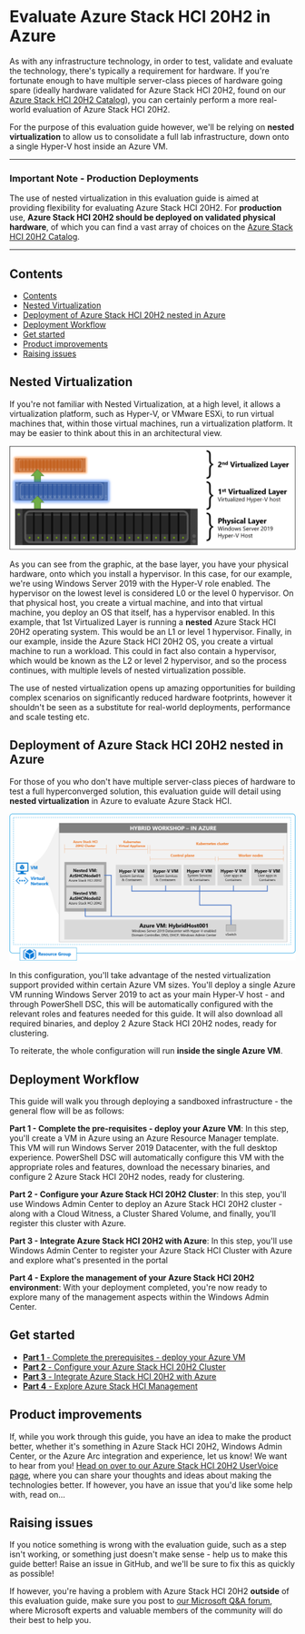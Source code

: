 Evaluate Azure Stack HCI 20H2 in Azure
==============

As with any infrastructure technology, in order to test, validate and evaluate the technology, there's typically a requirement for hardware.  If you're fortunate enough to have multiple server-class pieces of hardware going spare (ideally hardware validated for Azure Stack HCI 20H2, found on our [Azure Stack HCI 20H2 Catalog](https://aka.ms/azurestackhcicatalog "Azure Stack HCI 20H2 Catalog")), you can certainly perform a more real-world evaluation of Azure Stack HCI 20H2.

For the purpose of this evaluation guide however, we'll be relying on **nested virtualization** to allow us to consolidate a full lab infrastructure, down onto a single Hyper-V host inside an Azure VM.

*************************

### Important Note - Production Deployments ###
The use of nested virtualization in this evaluation guide is aimed at providing flexibility for evaluating Azure Stack HCI 20H2. For **production** use, **Azure Stack HCI 20H2 should be deployed on validated physical hardware**, of which you can find a vast array of choices on the [Azure Stack HCI 20H2 Catalog](https://aka.ms/azurestackhcicatalog "Azure Stack HCI 20H2 Catalog").

*************************

Contents
-----------
- [Contents](#contents)
- [Nested Virtualization](#nested-virtualization)
- [Deployment of Azure Stack HCI 20H2 nested in Azure](#deployment-of-azure-stack-hci-20h2-nested-in-azure)
- [Deployment Workflow](#deployment-workflow)
- [Get started](#get-started)
- [Product improvements](#product-improvements)
- [Raising issues](#raising-issues)

Nested Virtualization
-----------
If you're not familiar with Nested Virtualization, at a high level, it allows a virtualization platform, such as Hyper-V, or VMware ESXi, to run virtual machines that, within those virtual machines, run a virtualization platform. It may be easier to think about this in an architectural view.

![Nested virtualization architecture](/deployment/media/nested_virt.png "Nested virtualization architecture")

As you can see from the graphic, at the base layer, you have your physical hardware, onto which you install a hypervisor. In this case, for our example, we're using Windows Server 2019 with the Hyper-V role enabled.  The hypervisor on the lowest level is considered L0 or the level 0 hypervisor.  On that physical host, you create a virtual machine, and into that virtual machine, you deploy an OS that itself, has a hypervisor enabled.  In this example, that 1st Virtualized Layer is running a **nested** Azure Stack HCI 20H2 operating system. This would be an L1 or level 1 hypervisor.  Finally, in our example, inside the Azure Stack HCI 20H2 OS, you create a virtual machine to run a workload.  This could in fact also contain a hypervisor, which would be known as the L2 or level 2 hypervisor, and so the process continues, with multiple levels of nested virtualization possible.

The use of nested virtualization opens up amazing opportunities for building complex scenarios on significantly reduced hardware footprints, however it shouldn't be seen as a substitute for real-world deployments, performance and scale testing etc.

Deployment of Azure Stack HCI 20H2 nested in Azure
-----------
For those of you who don't have multiple server-class pieces of hardware to test a full hyperconverged solution, this evaluation guide will detail using **nested virtualization** in Azure to evaluate Azure Stack HCI.

![Architecture diagram for Azure Stack HCI 20H2 nested in Azure](/deployment/media/nested_virt_arch_ga.png "Architecture diagram for Azure Stack HCI 20H2 nested in Azure")

In this configuration, you'll take advantage of the nested virtualization support provided within certain Azure VM sizes.  You'll deploy a single Azure VM running Windows Server 2019 to act as your main Hyper-V host - and through PowerShell DSC, this will be automatically configured with the relevant roles and features needed for this guide. It will also download all required binaries, and deploy 2 Azure Stack HCI 20H2 nodes, ready for clustering.

To reiterate, the whole configuration will run **inside the single Azure VM**.

Deployment Workflow
-----------

This guide will walk you through deploying a sandboxed infrastructure - the general flow will be as follows:

**Part 1 - Complete the pre-requisites - deploy your Azure VM**: In this step, you'll create a VM in Azure using an Azure Resource Manager template. This VM will run Windows Server 2019 Datacenter, with the full desktop experience. PowerShell DSC will automatically configure this VM with the appropriate roles and features, download the necessary binaries, and configure 2 Azure Stack HCI 20H2 nodes, ready for clustering.

**Part 2 - Configure your Azure Stack HCI 20H2 Cluster**: In this step, you'll use Windows Admin Center to deploy an Azure Stack HCI 20H2 cluster - along with a Cloud Witness, a Cluster Shared Volume, and finally, you'll register this cluster with Azure.

**Part 3 - Integrate Azure Stack HCI 20H2 with Azure**: In this step, you'll use Windows Admin Center to register your Azure Stack HCI Cluster with Azure and explore what's presented in the portal

**Part 4 - Explore the management of your Azure Stack HCI 20H2 environment**: With your deployment completed, you're now ready to explore many of the management aspects within the Windows Admin Center.

Get started
-----------

* [**Part 1** - Complete the prerequisites - deploy your Azure VM](/steps/1_DeployAzureVM.md "Complete the prerequisites - deploy your Azure VM")
* [**Part 2** - Configure your Azure Stack HCI 20H2 Cluster](/steps/2_DeployAzSHCI.md "Configure your Azure Stack HCI 20H2 Cluster")
* [**Part 3** - Integrate Azure Stack HCI 20H2 with Azure](/steps/3_AzSHCIIntegration.md "Integrate Azure Stack HCI 20H2 with Azure")
* [**Part 4** - Explore Azure Stack HCI Management](/steps/4_ExploreAzSHCI.md "Explore Azure Stack HCI Management")

Product improvements
-----------
If, while you work through this guide, you have an idea to make the product better, whether it's something in Azure Stack HCI 20H2, Windows Admin Center, or the Azure Arc integration and experience, let us know!  We want to hear from you!  [Head on over to our Azure Stack HCI 20H2 UserVoice page](https://feedback.azure.com/forums/929833-azure-stack-hci "Azure Stack HCI 20H2 UserVoice"), where you can share your thoughts and ideas about making the technologies better.  If however, you have an issue that you'd like some help with, read on...

Raising issues
-----------
If you notice something is wrong with the evaluation guide, such as a step isn't working, or something just doesn't make sense - help us to make this guide better!  Raise an issue in GitHub, and we'll be sure to fix this as quickly as possible!

If however, you're having a problem with Azure Stack HCI 20H2 **outside** of this evaluation guide, make sure you post to [our Microsoft Q&A forum](https://docs.microsoft.com/en-us/answers/topics/azure-stack-hci.html "Microsoft Q&A Forum"), where Microsoft experts and valuable members of the community will do their best to help you.